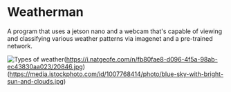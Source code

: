 # Weatherman

A program that uses a jetson nano and a webcam that's capable of viewing and classifying various weather patterns via imagenet and a pre-trained network.

![Types of weather](https://wpcdn.us-east-1.vip.tn-cloud.net/www.wmdt.com/content/uploads/2021/01/fog-1.jpg)(https://i.natgeofe.com/n/fb80fae8-d096-4f5a-98ab-ec43830aa023/20846.jpg)(https://media.istockphoto.com/id/1007768414/photo/blue-sky-with-bright-sun-and-clouds.jpg)

